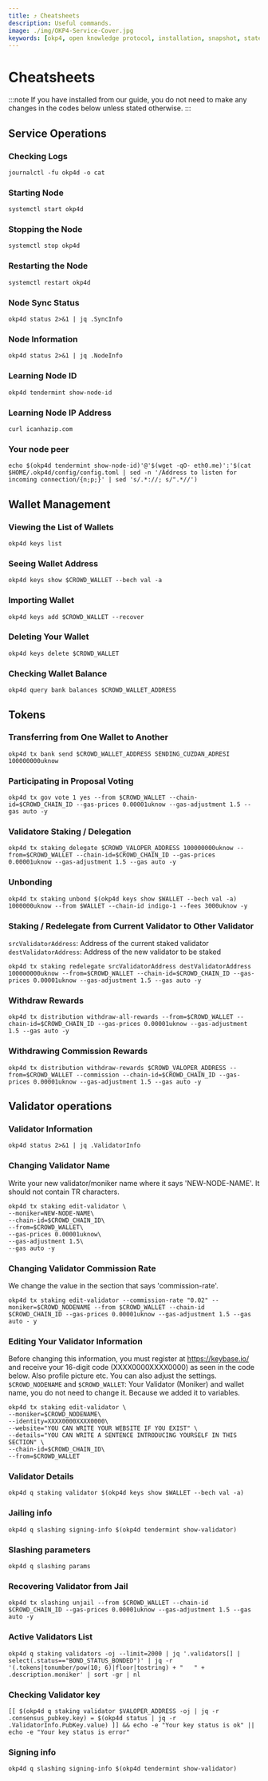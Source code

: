 ```yaml
---
title: ⤴️ Cheatsheets
description: Useful commands.
image: ./img/OKP4-Service-Cover.jpg
keywords: [okp4, open knowledge protocol, installation, snapshot, statesync, update]
---
```


# Cheatsheets 
:::note
If you have installed from our guide, you do not need to make any changes in the codes below unless stated otherwise.
:::

## Service Operations

### Checking Logs
```
journalctl -fu okp4d -o cat
```

### Starting Node
```
systemctl start okp4d
```

### Stopping the Node
```
systemctl stop okp4d
```

### Restarting the Node
```
systemctl restart okp4d
```

### Node Sync Status
```
okp4d status 2>&1 | jq .SyncInfo
```

### Node Information
```
okp4d status 2>&1 | jq .NodeInfo
```

### Learning Node ID
```
okp4d tendermint show-node-id
```

### Learning Node IP Address
```
curl icanhazip.com
```

### Your node peer
```
echo $(okp4d tendermint show-node-id)'@'$(wget -qO- eth0.me)':'$(cat $HOME/.okp4d/config/config.toml | sed -n '/Address to listen for incoming connection/{n;p;}' | sed 's/.*://; s/".*//')
```

## Wallet Management

### Viewing the List of Wallets
```
okp4d keys list
```

### Seeing Wallet Address
```
okp4d keys show $CROWD_WALLET --bech val -a
```

### Importing Wallet
```
okp4d keys add $CROWD_WALLET --recover
```

### Deleting Your Wallet
```
okp4d keys delete $CROWD_WALLET
```

### Checking Wallet Balance
```
okp4d query bank balances $CROWD_WALLET_ADDRESS
```

## Tokens

### Transferring from One Wallet to Another
```
okp4d tx bank send $CROWD_WALLET_ADDRESS SENDING_CUZDAN_ADRESI 100000000uknow
```

### Participating in Proposal Voting
```
okp4d tx gov vote 1 yes --from $CROWD_WALLET --chain-id=$CROWD_CHAIN_ID --gas-prices 0.00001uknow --gas-adjustment 1.5 --gas auto -y
```

### Validatore Staking / Delegation
```
okp4d tx staking delegate $CROWD_VALOPER_ADDRESS 100000000uknow --from=$CROWD_WALLET --chain-id=$CROWD_CHAIN_ID --gas-prices 0.00001uknow --gas-adjustment 1.5 --gas auto -y
```
### Unbonding
```
okp4d tx staking unbond $(okp4d keys show $WALLET --bech val -a) 1000000uknow --from $WALLET --chain-id indigo-1 --fees 3000uknow -y
```

### Staking / Redelegate from Current Validator to Other Validator
`srcValidatorAddress`: Address of the current staked validator
`destValidatorAddress`: Address of the new validator to be staked
```
okp4d tx staking redelegate srcValidatorAddress destValidatorAddress 100000000uknow --from=$CROWD_WALLET --chain-id=$CROWD_CHAIN_ID --gas-prices 0.00001uknow --gas-adjustment 1.5 --gas auto -y
```

### Withdraw Rewards
```
okp4d tx distribution withdraw-all-rewards --from=$CROWD_WALLET --chain-id=$CROWD_CHAIN_ID --gas-prices 0.00001uknow --gas-adjustment 1.5 --gas auto -y
```

### Withdrawing Commission Rewards

```
okp4d tx distribution withdraw-rewards $CROWD_VALOPER_ADDRESS --from=$CROWD_WALLET --commission --chain-id=$CROWD_CHAIN_ID --gas-prices 0.00001uknow --gas-adjustment 1.5 --gas auto -y
```

## Validator operations

### Validator Information
```
okp4d status 2>&1 | jq .ValidatorInfo
```

### Changing Validator Name
Write your new validator/moniker name where it says 'NEW-NODE-NAME'. It should not contain TR characters.
```
okp4d tx staking edit-validator \
--moniker=NEW-NODE-NAME\
--chain-id=$CROWD_CHAIN_ID\
--from=$CROWD_WALLET\
--gas-prices 0.00001uknow\
--gas-adjustment 1.5\
--gas auto -y
```

### Changing Validator Commission Rate
We change the value in the section that says 'commission-rate'.
```
okp4d tx staking edit-validator --commission-rate "0.02" --moniker=$CROWD_NODENAME --from $CROWD_WALLET --chain-id $CROWD_CHAIN_ID --gas-prices 0.00001uknow --gas-adjustment 1.5 --gas auto - y
```

### Editing Your Validator Information
Before changing this information, you must register at https://keybase.io/ and receive your 16-digit code (XXXX0000XXXX0000) as seen in the code below. Also profile picture etc. You can also adjust the settings.
`$CROWD_NODENAME` and `$CROWD_WALLET`: Your Validator (Moniker) and wallet name, you do not need to change it. Because we added it to variables.
```
okp4d tx staking edit-validator \
--moniker=$CROWD_NODENAME\
--identity=XXXX0000XXXX0000\
--website="YOU CAN WRITE YOUR WEBSITE IF YOU EXIST" \
--details="YOU CAN WRITE A SENTENCE INTRODUCING YOURSELF IN THIS SECTION" \
--chain-id=$CROWD_CHAIN_ID\
--from=$CROWD_WALLET
```

### Validator Details
```
okp4d q staking validator $(okp4d keys show $WALLET --bech val -a)
```

### Jailing info
```
okp4d q slashing signing-info $(okp4d tendermint show-validator)
```

### Slashing parameters
```
okp4d q slashing params
```

### Recovering Validator from Jail
```
okp4d tx slashing unjail --from $CROWD_WALLET --chain-id $CROWD_CHAIN_ID --gas-prices 0.00001uknow --gas-adjustment 1.5 --gas auto -y
```

### Active Validators List
```
okp4d q staking validators -oj --limit=2000 | jq '.validators[] | select(.status=="BOND_STATUS_BONDED")' | jq -r '(.tokens|tonumber/pow(10; 6)|floor|tostring) + " 	 " + .description.moniker' | sort -gr | nl
```

### Checking Validator key
```
[[ $(okp4d q staking validator $VALOPER_ADDRESS -oj | jq -r .consensus_pubkey.key) = $(okp4d status | jq -r .ValidatorInfo.PubKey.value) ]] && echo -e "Your key status is ok" || echo -e "Your key status is error"
```

### Signing info
```
okp4d q slashing signing-info $(okp4d tendermint show-validator)
```
